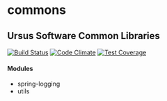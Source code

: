 commons
=======

Ursus Software Common Libraries
-------------------------------
[![Build Status](https://travis-ci.org/ursus-software/commons.svg?branch=master)](https://travis-ci.org/ursus-software/commons) [![Code Climate](https://codeclimate.com/github/ursus-software/commons/badges/gpa.svg)](https://codeclimate.com/github/ursus-software/commons) [![Test Coverage](https://codeclimate.com/github/ursus-software/commons/badges/coverage.svg)](https://codeclimate.com/github/ursus-software/commons/coverage)

#### Modules
* spring-logging
* utils
